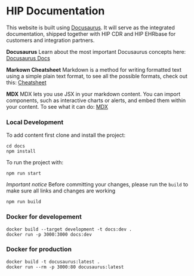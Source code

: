 # HIP Documentation

This website is built using [Docusaurus](https://docusaurus.io/). It will serve as the integrated documentation, shipped together with HIP CDR and HIP EHRbase for customers and integration partners.

**Docusaurus** Learn about the most important Docusaurus concepts here: [Docusaurus Docs](https://docusaurus.io/docs/category/guides)

**Markown Cheatsheet** Markdown is a method for writing formatted text using a simple plain text format, to see all the possible formats, check out this: [Cheatsheet](https://github.com/lifeparticle/Markdown-Cheatsheet)

**MDX** MDX lets you use JSX in your markdown content. You can import components, such as interactive charts or alerts, and embed them within your content. To see what it can do: [MDX](https://mdxjs.com/)

### Local Development

To add content first clone and install the project:

```
cd docs
npm install
```

To run the project with:

```
npm run start
```

_Important notice_ Before committing your changes, please run the `build` to make sure all links and changes are working

```
npm run build
```

### Docker for developement

```
docker build --target development -t docs:dev .
docker run -p 3000:3000 docs:dev
```

### Docker for production

```
docker build -t docusaurus:latest .
docker run --rm -p 3000:80 docusaurus:latest
```
